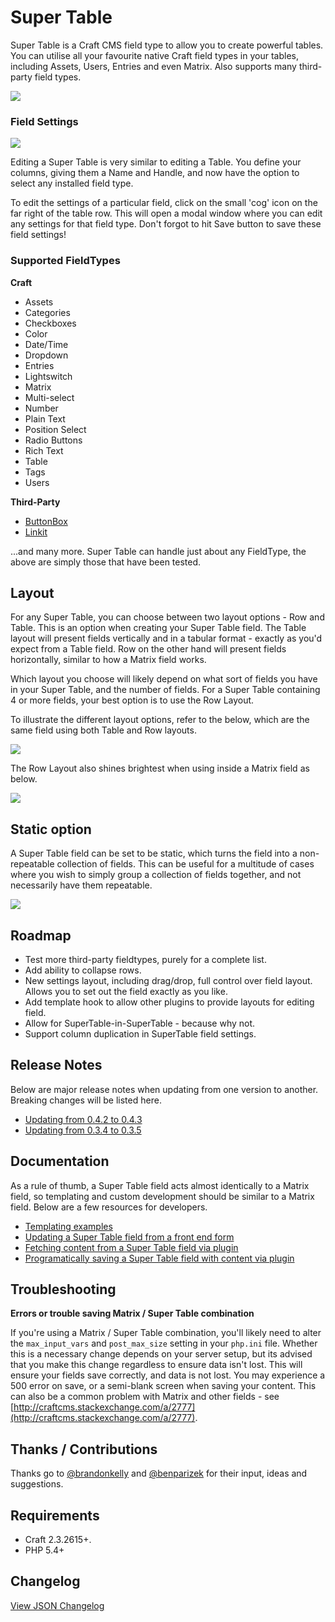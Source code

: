 # Super Table

Super Table is a Craft CMS field type to allow you to create powerful tables. You can utilise all your favourite native Craft field types in your tables, including Assets, Users, Entries and even Matrix. Also supports many third-party field types.

<img src="https://raw.githubusercontent.com/engram-design/SuperTable/master/screenshots/input.png" />


### Field Settings

<img src="https://raw.githubusercontent.com/engram-design/SuperTable/master/screenshots/settings.png" />

Editing a Super Table is very similar to editing a Table. You define your columns, giving them a Name and Handle, and now have the option to select any installed field type.

To edit the settings of a particular field, click on the small 'cog' icon on the far right of the table row. This will open a modal window where you can edit any settings for that field type. Don't forgot to hit Save button to save these field settings!


### Supported FieldTypes

**Craft**

* Assets
* Categories
* Checkboxes
* Color
* Date/Time
* Dropdown
* Entries
* Lightswitch
* Matrix
* Multi-select
* Number
* Plain Text
* Position Select
* Radio Buttons
* Rich Text
* Table
* Tags
* Users

**Third-Party**

* [ButtonBox](https://github.com/supercool/Button-Box)
* [Linkit](https://github.com/fruitstudios/LinkIt)

...and many more. Super Table can handle just about any FieldType, the above are simply those that have been tested.


## Layout

For any Super Table, you can choose between two layout options - Row and Table. This is an option when creating your Super Table field. The Table layout will present fields vertically and in a tabular format - exactly as you'd expect from a Table field. Row on the other hand will present fields horizontally, similar to how a Matrix field works.

Which layout you choose will likely depend on what sort of fields you have in your Super Table, and the number of fields. For a Super Table containing 4 or more fields, your best option is to use the Row Layout.

To illustrate the different layout options, refer to the below, which are the same field using both Table and Row layouts.

<img src="https://raw.githubusercontent.com/engram-design/SuperTable/master/screenshots/layouts.png" />

The Row Layout also shines brightest when using inside a Matrix field as below.

<img src="https://raw.githubusercontent.com/engram-design/SuperTable/master/screenshots/rowLayout.png" />


## Static option

A Super Table field can be set to be static, which turns the field into a non-repeatable collection of fields. This can be useful for a multitude of cases where you wish to simply group a collection of fields together, and not necessarily have them repeatable.

<img src="https://raw.githubusercontent.com/engram-design/SuperTable/master/screenshots/static.png" />


## Roadmap

- Test more third-party fieldtypes, purely for a complete list.
- Add ability to collapse rows.
- New settings layout, including drag/drop, full control over field layout. Allows you to set out the field exactly as you like.
- Add template hook to allow other plugins to provide layouts for editing field.
- Allow for SuperTable-in-SuperTable - because why not.
- Support column duplication in SuperTable field settings.


## Release Notes

Below are major release notes when updating from one version to another. Breaking changes will be listed here.

- [Updating from 0.4.2 to 0.4.3](https://github.com/engram-design/SuperTable/wiki/Release-Notes#updating-from-042-to-043)
- [Updating from 0.3.4 to 0.3.5](https://github.com/engram-design/SuperTable/wiki/Release-Notes#updating-from-034-to-035)


## Documentation

As a rule of thumb, a Super Table field acts almost identically to a Matrix field, so templating and custom development should be similar to a Matrix field. Below are a few resources for developers.

- [Templating examples](https://github.com/engram-design/SuperTable/wiki/Templating-examples)
- [Updating a Super Table field from a front end form](https://github.com/engram-design/SuperTable/wiki/Updating-a-Super-Table-field-from-a-front-end-form)
- [Fetching content from a Super Table field via plugin](https://github.com/engram-design/SuperTable/wiki/Fetching-content-from-a-Super-Table-field)
- [Programatically saving a Super Table field with content via plugin](https://github.com/engram-design/SuperTable/wiki/Programatically-saving-a-Super-Table-field-with-content)


## Troubleshooting

**Errors or trouble saving Matrix / Super Table combination**

If you're using a Matrix / Super Table combination, you'll likely need to alter the `max_input_vars` and `post_max_size` setting in your `php.ini` file. Whether this is a necessary change depends on your server setup, but its advised that you make this change regardless to ensure data isn't lost. This will ensure your fields save correctly, and data is not lost. You may experience a 500 error on save, or a semi-blank screen when saving your content. This can also be a common problem with Matrix and other fields - see [http://craftcms.stackexchange.com/a/2777](http://craftcms.stackexchange.com/a/2777).


## Thanks / Contributions

Thanks go to [@brandonkelly](https://github.com/brandonkelly) and [@benparizek](https://github.com/benparizek) for their input, ideas and suggestions.


## Requirements

- Craft 2.3.2615+.
- PHP 5.4+


## Changelog

[View JSON Changelog](https://github.com/engram-design/SuperTable/blob/master/changelog.json)

